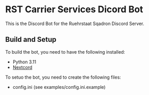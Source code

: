 # RST Carrier Services Dicord Bot

This is the Discord Bot for the Ruehrstaat Sqadron Discord Server.

## Build and Setup

To build the bot, you need to have the following installed:
- Python 3.11
- [Nextcord](https://docs.nextcord.dev/en/stable/#)

To setuo the bot, you need to create the following files:
- config.ini (see examples/config.ini.example)

